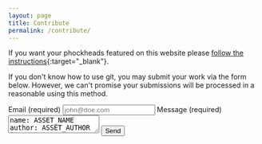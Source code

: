 ```yaml
---
layout: page
title: Contribute
permalink: /contribute/
---
```


If you want your phockheads featured on this website please [follow the instructions](https://github.com/mikeinspace/phockheads){:target="_blank"}.

If you don't know how to use git, you may submit your work via the form below. However, we can't promise your submissions will be processed in a reasonable using this method.

<form
  action="https://usebasin.com/f/1a1d2b97c41f"
  method="POST"
  enctype="multipart/form-data"
  id="my-contact-form"
>
<label for="email">Email <span class="small">(required)</span></label>
<input type="email" name="email" placeholder="john@doe.com" required />
<label for="message">Message <span class="small">(required)</span></label>
<textarea name="message" wrap="hard" required>
name: ASSET_NAME
author: ASSET_AUTHOR
image: https://i.imgur.com/ASSET_IMAGE.jpg
date: YYYY-MM-DD
description: A SHORT DESCRIPTION FOR THE SERIES
subs: 
  -
    name: FIRST_SUBASSET_NAME
    image: https://i.imgur/FIRST_SUBASSET_IMAGE.jpg
    supply: FIRST_SUBASSET_SUPPLY 
  -
    name: SECOND_SUBASSET_NAME
    image: https://i.imgur/SECOND_SUBASSET_IMAGE.jpg
    supply: SECOND_SUBASSET_SUPPLY 
</textarea>
<button type="submit" id="form-button">Send</button>
<div id="form-message"></div>
</form>

<script type="text/javascript">
var form = document.getElementById("my-contact-form");
var formMessage = document.getElementById("form-button");
var formButton = document.getElementById("form-button");
form.onsubmit = function(event) {
  event.preventDefault();
  formMessage.innerHTML = "Sending...";
  formMessage.disabled = true;
  var formData = new FormData(form);
  var xhr = new XMLHttpRequest();
  xhr.open("POST", form.action, true);
  xhr.onload = function(e) {
    console.log(xhr);
    if (xhr.status === 200) {
      formMessage.innerHTML = "Thank you!";
    } else {
      formMessage.innerHTML = "Please try again!"
      formMessage.disabled = false;
    }
  };
  xhr.send(formData);
};
</script>